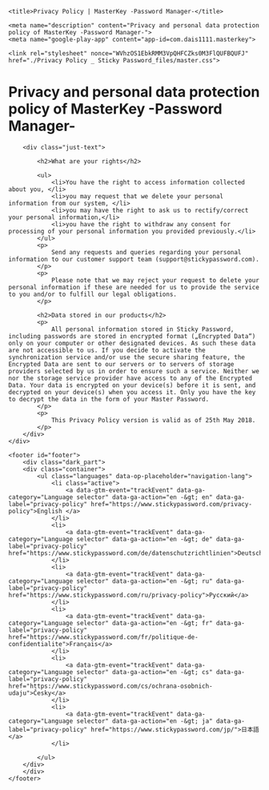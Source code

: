 <!DOCTYPE html>
<html>
<head>
    <meta http-equiv="Content-Type" content="text/html; charset=UTF-8">

    <title>Privacy Policy | MasterKey -Password Manager-</title>

    <meta name="description" content="Privacy and personal data protection policy of MasterKey -Password Manager-">
    <meta name="google-play-app" content="app-id=com.dais1111.masterkey">

    <link rel="stylesheet" nonce="WVhzOS1EbkRMM3VpQHFCZks0M3FlQUFBQUFJ" href="./Privacy Policy _ Sticky Password_files/master.css">
</head>
<body>
    <div class="container with-padding">
	<h1>Privacy and personal data protection policy of MasterKey -Password Manager-</h1>

        <div class="just-text">
      
            <h2>What are your rights</h2>

            <ul>
                <li>You have the right to access information collected about you, </li>
                <li>you may request that we delete your personal information from our system, </li>
                <li>you may have the right to ask us to rectify/correct your personal information,</li>
                <li>you have the right to withdraw any consent for processing of your personal information you provided previously.</li>
            </ul>
            <p>
                Send any requests and queries regarding your personal information to our customer support team (support@stickypassword.com). 
            </p>
            <p>
                Please note that we may reject your request to delete your personal information if these are needed for us to provide the service to you and/or to fulfill our legal obligations.
            </p>

            <h2>Data stored in our products</h2>
            <p>
                All personal information stored in Sticky Password, including passwords are stored in encrypted format („Encrypted Data“) only on your computer or other designated devices. As such these data are not accessible to us. If you decide to activate the synchronization service and/or use the secure sharing feature, the Encrypted Data are sent to our servers or to servers of storage providers selected by us in order to ensure such a service. Neither we nor the storage service provider have access to any of the Encrypted Data. Your data is encrypted on your device(s) before it is sent, and decrypted on your device(s) when you access it. Only you have the key to decrypt the data in the form of your Master Password.
            </p>
            <p>
                This Privacy Policy version is valid as of 25th May 2018.
            </p>
        </div>
    </div>

    <footer id="footer">
        <div class="dark_part">
        <div class="container">
            <ul class="languages" data-op-placeholder="navigation-lang">
                <li class="active">
                    <a data-gtm-event="trackEvent" data-ga-category="Language selector" data-ga-action="en -&gt; en" data-ga-label="privacy-policy" href="https://www.stickypassword.com/privacy-policy">English </a>
                </li>
                <li>
                    <a data-gtm-event="trackEvent" data-ga-category="Language selector" data-ga-action="en -&gt; de" data-ga-label="privacy-policy" href="https://www.stickypassword.com/de/datenschutzrichtlinien">Deutsch</a>
                </li>
                <li>
                    <a data-gtm-event="trackEvent" data-ga-category="Language selector" data-ga-action="en -&gt; ru" data-ga-label="privacy-policy" href="https://www.stickypassword.com/ru/privacy-policy">Русский</a>
                </li>
                <li>
                    <a data-gtm-event="trackEvent" data-ga-category="Language selector" data-ga-action="en -&gt; fr" data-ga-label="privacy-policy" href="https://www.stickypassword.com/fr/politique-de-confidentialite">Français</a>
                </li>
                <li>
                    <a data-gtm-event="trackEvent" data-ga-category="Language selector" data-ga-action="en -&gt; cs" data-ga-label="privacy-policy" href="https://www.stickypassword.com/cs/ochrana-osobnich-udaju">Česky</a>
                </li>
                <li>
                    <a data-gtm-event="trackEvent" data-ga-category="Language selector" data-ga-action="en -&gt; ja" data-ga-label="privacy-policy" href="https://www.stickypassword.com/jp/">日本語</a>
                </li>

            </ul>
        </div>
        </div>
    </footer>
</body>
